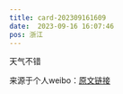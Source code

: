 ```yaml
---
title: card-202309161609
date:  2023-09-16 16:07:46
pos: 浙江
---
```

天气不错 

来源于个人weibo：[原文链接](https://m.weibo.cn/status/Njz1Hgxgg?mblogid=Njz1Hgxgg)